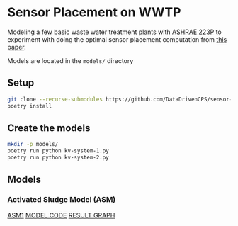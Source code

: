 # Sensor Placement on WWTP

Modeling a few basic waste water treatment plants with [ASHRAE 223P](https://open223.info) to experiment with doing the optimal sensor placement computation from [this paper](https://doi.org/10.1016/j.watres.2016.05.068).

Models are located in the `models/` directory

## Setup

```bash
git clone --recurse-submodules https://github.com/DataDrivenCPS/sensor-placement-223p
poetry install
```

## Create the models

```bash
mkdir -p models/
poetry run python kv-system-1.py
poetry run python kv-system-2.py
```

## Models

### Activated Sludge Model (ASM)
[ASM1](https://watertap.readthedocs.io/en/latest/technical_reference/flowsheets/ASM1.html)
[MODEL CODE](./ASM.py)
[RESULT GRAPH](./models/asm.png)